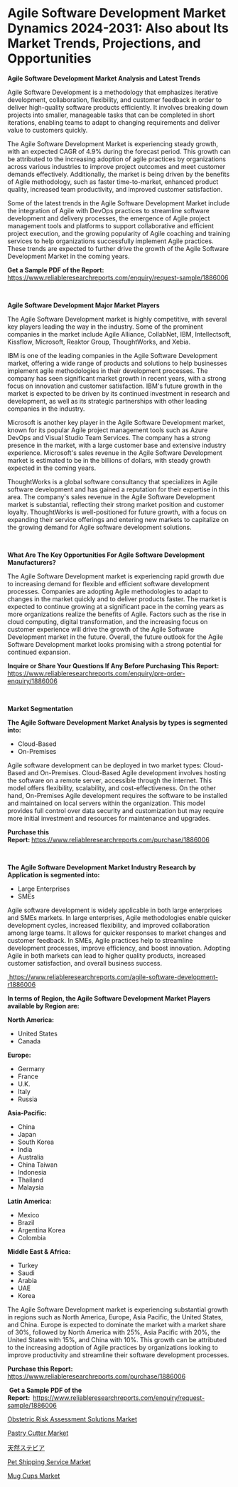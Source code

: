 <p><h1>Agile Software Development Market Dynamics 2024-2031: Also about Its Market Trends, Projections, and Opportunities</h1></p><p><strong>Agile Software Development Market Analysis and Latest Trends</strong></p>
<p><p>Agile Software Development is a methodology that emphasizes iterative development, collaboration, flexibility, and customer feedback in order to deliver high-quality software products efficiently. It involves breaking down projects into smaller, manageable tasks that can be completed in short iterations, enabling teams to adapt to changing requirements and deliver value to customers quickly.</p><p>The Agile Software Development Market is experiencing steady growth, with an expected CAGR of 4.9% during the forecast period. This growth can be attributed to the increasing adoption of agile practices by organizations across various industries to improve project outcomes and meet customer demands effectively. Additionally, the market is being driven by the benefits of Agile methodology, such as faster time-to-market, enhanced product quality, increased team productivity, and improved customer satisfaction.</p><p>Some of the latest trends in the Agile Software Development Market include the integration of Agile with DevOps practices to streamline software development and delivery processes, the emergence of Agile project management tools and platforms to support collaborative and efficient project execution, and the growing popularity of Agile coaching and training services to help organizations successfully implement Agile practices. These trends are expected to further drive the growth of the Agile Software Development Market in the coming years.</p></p>
<p><strong>Get a Sample PDF of the Report:&nbsp;</strong> <a href="https://www.reliableresearchreports.com/enquiry/request-sample/1886006">https://www.reliableresearchreports.com/enquiry/request-sample/1886006</a></p>
<p>&nbsp;</p>
<p><strong>Agile Software Development Major Market Players</strong></p>
<p><p>The Agile Software Development market is highly competitive, with several key players leading the way in the industry. Some of the prominent companies in the market include Agile Alliance, CollabNet, IBM, Intellectsoft, Kissflow, Microsoft, Reaktor Group, ThoughtWorks, and Xebia.</p><p>IBM is one of the leading companies in the Agile Software Development market, offering a wide range of products and solutions to help businesses implement agile methodologies in their development processes. The company has seen significant market growth in recent years, with a strong focus on innovation and customer satisfaction. IBM's future growth in the market is expected to be driven by its continued investment in research and development, as well as its strategic partnerships with other leading companies in the industry.</p><p>Microsoft is another key player in the Agile Software Development market, known for its popular Agile project management tools such as Azure DevOps and Visual Studio Team Services. The company has a strong presence in the market, with a large customer base and extensive industry experience. Microsoft's sales revenue in the Agile Software Development market is estimated to be in the billions of dollars, with steady growth expected in the coming years.</p><p>ThoughtWorks is a global software consultancy that specializes in Agile software development and has gained a reputation for their expertise in this area. The company's sales revenue in the Agile Software Development market is substantial, reflecting their strong market position and customer loyalty. ThoughtWorks is well-positioned for future growth, with a focus on expanding their service offerings and entering new markets to capitalize on the growing demand for Agile software development solutions.</p></p>
<p>&nbsp;</p>
<p><strong>What Are The Key Opportunities For Agile Software Development Manufacturers?</strong></p>
<p><p>The Agile Software Development market is experiencing rapid growth due to increasing demand for flexible and efficient software development processes. Companies are adopting Agile methodologies to adapt to changes in the market quickly and to deliver products faster. The market is expected to continue growing at a significant pace in the coming years as more organizations realize the benefits of Agile. Factors such as the rise in cloud computing, digital transformation, and the increasing focus on customer experience will drive the growth of the Agile Software Development market in the future. Overall, the future outlook for the Agile Software Development market looks promising with a strong potential for continued expansion.</p></p>
<p><strong>Inquire or Share Your Questions If Any Before Purchasing This Report:</strong> <a href="https://www.reliableresearchreports.com/enquiry/pre-order-enquiry/1886006">https://www.reliableresearchreports.com/enquiry/pre-order-enquiry/1886006</a></p>
<p>&nbsp;</p>
<p><strong>Market Segmentation</strong></p>
<p><strong>The Agile Software Development Market Analysis by types is segmented into:</strong></p>
<p><ul><li>Cloud-Based</li><li>On-Premises</li></ul></p>
<p><p>Agile software development can be deployed in two market types: Cloud-Based and On-Premises. Cloud-Based Agile development involves hosting the software on a remote server, accessible through the internet. This model offers flexibility, scalability, and cost-effectiveness. On the other hand, On-Premises Agile development requires the software to be installed and maintained on local servers within the organization. This model provides full control over data security and customization but may require more initial investment and resources for maintenance and upgrades.</p></p>
<p><strong>Purchase this Report:&nbsp;</strong><a href="https://www.reliableresearchreports.com/purchase/1886006">https://www.reliableresearchreports.com/purchase/1886006</a></p>
<p>&nbsp;</p>
<p><strong>The Agile Software Development Market Industry Research by Application is segmented into:</strong></p>
<p><ul><li>Large Enterprises</li><li>SMEs</li></ul></p>
<p><p>Agile software development is widely applicable in both large enterprises and SMEs markets. In large enterprises, Agile methodologies enable quicker development cycles, increased flexibility, and improved collaboration among large teams. It allows for quicker responses to market changes and customer feedback. In SMEs, Agile practices help to streamline development processes, improve efficiency, and boost innovation. Adopting Agile in both markets can lead to higher quality products, increased customer satisfaction, and overall business success.</p></p>
<p><a href="https://www.reliableresearchreports.com/agile-software-development-r1886006">&nbsp;https://www.reliableresearchreports.com/agile-software-development-r1886006</a></p>
<p><strong>In terms of Region, the Agile Software Development Market Players available by Region are:</strong></p>
<p>
    <p> <strong> North America: </strong>
        <ul>
            <li>United States</li>
            <li>Canada</li>
        </ul>
        </p> 
    <p> <strong> Europe: </strong>
        <ul>
            <li>Germany</li>
            <li>France</li>
            <li>U.K.</li>
            <li>Italy</li>
            <li>Russia</li>
        </ul>
        </p> 
    <p> <strong> Asia-Pacific: </strong>
        <ul>
            <li>China</li>
            <li>Japan</li>
            <li>South Korea</li>
            <li>India</li>
            <li>Australia</li>
            <li>China Taiwan</li>
            <li>Indonesia</li>
            <li>Thailand</li>
            <li>Malaysia</li>
        </ul>
        </p> 
    <p> <strong> Latin America: </strong>
        <ul>
            <li>Mexico</li>
            <li>Brazil</li>
            <li>Argentina Korea</li>
            <li>Colombia</li>
        </ul>
        </p> 
    <p> <strong> Middle East & Africa: </strong>
        <ul>
            <li>Turkey</li>
            <li>Saudi</li>
            <li>Arabia</li>
            <li>UAE</li>
            <li>Korea</li>
        </ul>
    </p>
    </p>
<p><p>The Agile Software Development market is experiencing substantial growth in regions such as North America, Europe, Asia Pacific, the United States, and China. Europe is expected to dominate the market with a market share of 30%, followed by North America with 25%, Asia Pacific with 20%, the United States with 15%, and China with 10%. This growth can be attributed to the increasing adoption of Agile practices by organizations looking to improve productivity and streamline their software development processes.</p></p>
<p><strong>Purchase this Report: </strong><a href="https://www.reliableresearchreports.com/purchase/1886006">https://www.reliableresearchreports.com/purchase/1886006</a></p>
<p>&nbsp;<strong>Get a Sample PDF of the Report:&nbsp;&nbsp;</strong><a href="https://www.reliableresearchreports.com/enquiry/request-sample/1886006">https://www.reliableresearchreports.com/enquiry/request-sample/1886006</a></p>
<p><strong></strong></p>
<p><p><a href="https://www.linkedin.com/pulse/obstetric-risk-assessment-solutions-market-size-outlook-2u44e?trackingId=DVO0IXv5aie97VGogLS2hg%3D%3D">Obstetric Risk Assessment Solutions Market</a></p><p><a href="https://issuu.com/reportprime-2/docs/pastry-cutter-market-size-2030.pptx">Pastry Cutter Market</a></p><p><a href="https://github.com/hwbcz413288296/Market-Research-Report-List-2/blob/main/307635760396.md">天然ステビア</a></p><p><a href="https://github.com/derrinmiltonellis35gcl/Market-Research-Report-List-2/blob/main/pet-shipping-service-market.md">Pet Shipping Service Market</a></p><p><a href="https://issuu.com/reportprime-2/docs/mug-cups-market-size-2030.pptx">Mug Cups Market</a></p></p>